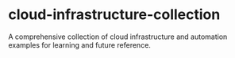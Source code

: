 # cloud-infrastructure-collection
A comprehensive collection of cloud infrastructure and automation examples for learning and future reference.
